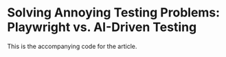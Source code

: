 # Solving Annoying Testing Problems: Playwright vs. AI-Driven Testing
This is the accompanying code for the article.
